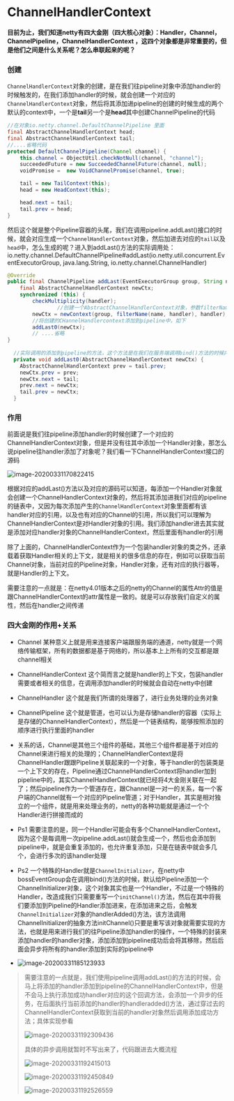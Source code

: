 # ChannelHandlerContext

**目前为止，我们知道netty有四大金刚（四大核心对象）：Handler，Channel，ChannelPipeline，ChannelHandlerContext ，这四个对象都是非常重要的，但是他们之间是什么关系呢？怎么串联起来的呢？**

### 创建

`ChannelHandlerContext`对象的创建，是在我们往pipeline对象中添加handler的时候触发的，在我们添加handler的时候，就会创建一个对应的`ChannelHandlerContext`对象，然后将其添加进pipeline的创建的时候生成的两个默认的context中，一个是**tail**另一个是**head**其中创建ChannelPipeline的代码

```java
//在对象io.netty.channel.DefaultChannelPipeline 里面
final AbstractChannelHandlerContext head;
final AbstractChannelHandlerContext tail;
//....省略代码
protected DefaultChannelPipeline(Channel channel) {
    this.channel = ObjectUtil.checkNotNull(channel, "channel");
    succeededFuture = new SucceededChannelFuture(channel, null);
    voidPromise =  new VoidChannelPromise(channel, true);

    tail = new TailContext(this);
    head = new HeadContext(this);

    head.next = tail;
    tail.prev = head;
}
```

然后这个就是整个Pipeline容器的头尾，我们在调用pipeline.addLast()接口的时候，就会对应生成一个`ChannelHandlerContext`对象，然后加进去对应的`tail`以及`head`中，怎么生成的呢？进入到addLast()方法的实际调用处：io.netty.channel.DefaultChannelPipeline#addLast(io.netty.util.concurrent.EventExecutorGroup, java.lang.String, io.netty.channel.ChannelHandler)

```java
@Override
public final ChannelPipeline addLast(EventExecutorGroup group, String name, ChannelHandler handler) {
    final AbstractChannelHandlerContext newCtx;
    synchronized (this) {
        checkMultiplicity(handler);
				//创建一个AbstractChannelHandlerContext对象，参数filterName(name, handler) 是生成对应的一个handler名称，也可以在添加的时候指定，否则就是自动生成
        newCtx = newContext(group, filterName(name, handler), handler);
      	//将创建的CHannelHandlercontext添加到pipeline中，如下
        addLast0(newCtx);
        // ....省略
}
  
  //实际调用的添加到pipeline的方法，这个方法是在我们在服务端调用bind()方法的时候内部调用的方法，所以是在初始化第一个handler实际调用的方法（io.netty.bootstrap.ServerBootstrap#init 里面的p.addLast(new ChannelInitializer<Channel>() {}），其他的往pipeline添加handler都是一致的，往pipeline的这个对象的tail以及head链表中添加一个ChannelHandlerContext对象
  private void addLast0(AbstractChannelHandlerContext newCtx) {
    AbstractChannelHandlerContext prev = tail.prev;
    newCtx.prev = prev;
    newCtx.next = tail;
    prev.next = newCtx;
    tail.prev = newCtx;
  }

```

### 作用

前面说是我们往pipeline添加handler的时候创建了一个对应的ChannelHandlerContext对象，但是并没有往其中添加一个Handler对象，那怎么说pipeline往handler添加了对象呢？我们看一下ChannelHandlerContext接口的源码

![image-20200331170822415](image-20200331170822415.png)

根据对应的addLast()方法以及对应的源码可以知道，每添加一个Handler对象就会创建一个ChannelHandlerContext对象的，然后将其添加进我们对应的pipeline的链表中，又因为每次添加产生的`ChannelHandlerContext`对象里面都有该handler对应的引用，以及也有对应的Channel的引用，所以我们可以理解为ChannelHandlerContext是对Handler对象的引用。我们添加handler进去其实就是添加对应handler对象的ChannelHandlerContext，然后里面有handler的引用

除了上面的，ChannelHandlerContext作为一个包装handler对象的类之外，还承载着获取Handler相关的上下文，就是相关的很多信息的存在，例如可以获取当前Channel对象，当前对应的Pipeline对象，Handler对象，还有对应的执行器等，就是Handler的上下文。

需要注意的一点就是：在netty4.01版本之后的netty的Channel的属性Attr的值是跟ChannelHandlerContext的attr属性是一致的。就是可以存放我们自定义的属性，然后在handler之间传递

### 四大金刚的作用+关系

- Channel 某种意义上就是用来连接客户端跟服务端的通道，netty就是一个网络传输框架，所有的数据都是基于网络的，所以基本上上所有的交互都是跟channel相关

- ChannelHandlerContext 这个简而言之就是handler的上下文，包装handler需要或者相关的信息，在调用添加handler的时候就会自动在netty中创建

- ChannelHandler 这个就是我们所谓的处理器了，进行业务处理的业务对象

- ChannelPipeline 这个就是管道，也可以认为是存储handler的容器（实际上是存储的ChannelHandlerContext），然后是一个链表结构，能够按照添加的顺序进行执行里面的handler
- 关系的话，Channel是其他三个组件的基础，其他三个组件都是基于对应的Channel来进行相关的处理的；ChannelHandlerContext是将ChannelHandler跟跟Pipeline关联起来的一个对象，等于handler的包装类是一个上下文的存在，Pipeline通过ChannelHandlerContext将handler加到pipeline中的，其实ChannelHandlerContext就已经将4大金刚关联在一起了；然后pipeline作为一个管道存在，跟Channel是一对一的关系，每一个客户端的Channel就有一个对应的Pipeline管道；对于Handler，其实是相对独立的一个组件，就是用来处理业务的，netty的各种功能就是通过一个个Handler进行拼接而成的
- Ps1 需要注意的是，同一个Handler可能会有多个ChannelHandlerContext，因为这个是每调用一次pipeline.addLast()就会生成一个，然后也会添加到pipeline中，就是会重复添加的，也允许重复添加，只是在链表中就会多几个，会进行多次的该handler处理
- Ps2 一个特殊的Handler就是`ChannelInitializer`，在netty中bossEventGroup会在调用bind()方法的时候，默认给Pipeline添加一个ChannelInitializer对象，这个对象其实也是一个Handler，不过是一个特殊的Handler，改造成我们只需要重写一个`initChannel()`方法，然后在其中将我们要添加到Pipeline的Handler添加进来，在添加进来之后，会触发`ChannelInitializer`对象的handlerAdded()方法，该方法调用ChannelInitializer的抽象方法initChannel()只要是重写该对象就需要实现的方法，也就是用来进行我们的往Pipeline添加handler的操作，一个特殊的封装来添加handler的handler对象，添加添加到pipeline成功后会将其移除，然后后面会异步将所有的handler添加到实际的pipeline中
- ![image-20200331185123933](image-20200331185123933.png)

> 需要注意的一点就是，我们使用pipeline调用addLast()的方法的时候，会马上将添加的handler添加到pipeline的ChannelHandlerContext中，但是不会马上执行添加成功handler对应的这个回调方法，会添加一个异步的任务，在后面执行当前添加的handler的handleradded()方法，通过穿过去的ChannelHandlerContext获取到当前的handler对象然后调用添加成功方法；具体实现参看
>
> ![image-20200331192309436](image-20200331192309436.png)
>
> 具体的异步调用就暂时不写出来了，代码跟进去大概流程
>
> ![image-20200331192415013](image-20200331192415013.png)
>
> ![image-20200331192450849](image-20200331192450849.png)
>
> ![image-20200331192526559](image-20200331192526559.png)

